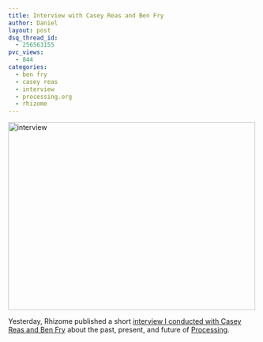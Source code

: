 ```yaml
---
title: Interview with Casey Reas and Ben Fry
author: Daniel
layout: post
dsq_thread_id:
  - 256563155
pvc_views:
  - 844
categories:
  - ben fry
  - casey reas
  - interview
  - processing.org
  - rhizome
---
```

<p><a href="http://rhizome.org/editorial/2960"><img src="http://shiffman.net/wp/wp-content/uploads/2009/09/interview.jpg" alt="interview" title="interview" width="500" height="380" class="alignnone size-full wp-image-452" /></a></p>
<p>Yesterday, Rhizome published a short <a href="http://rhizome.org/editorial/2960">interview I conducted with Casey Reas and Ben Fry</a> about the past, present, and future of <a href="http://www.processing.org">Processing</a>.</p>
